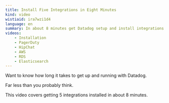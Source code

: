 ```yaml
---
title: Install Five Integrations in Eight Minutes
kind: video
wistiaid: ira7wzi1d4
language: en
summary: In about 8 minutes get Datadog setup and install integrations with PagerDuty HipChat AWS RDS and Elasticsearch
videos:
    - Installation
    - PagerDuty
    - HipChat
    - AWS
    - RDS
    - Elasticsearch
---
```

Want to know how long it takes to get up and running with Datadog. 

Far less than you probably think. 

This video covers getting 5 integrations installed in about 8 minutes.

